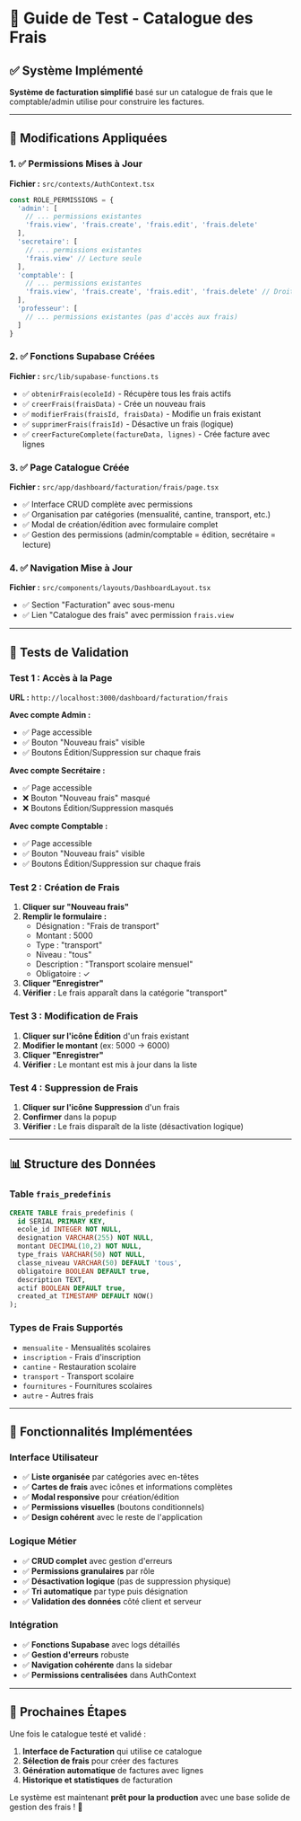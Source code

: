 # 🧪 Guide de Test - Catalogue des Frais

## ✅ Système Implémenté

**Système de facturation simplifié** basé sur un catalogue de frais que le comptable/admin utilise pour construire les factures.

---

## 🔧 Modifications Appliquées

### 1. ✅ Permissions Mises à Jour
**Fichier :** `src/contexts/AuthContext.tsx`

```typescript
const ROLE_PERMISSIONS = {
  'admin': [
    // ... permissions existantes
    'frais.view', 'frais.create', 'frais.edit', 'frais.delete'
  ],
  'secretaire': [
    // ... permissions existantes
    'frais.view' // Lecture seule
  ],
  'comptable': [
    // ... permissions existantes
    'frais.view', 'frais.create', 'frais.edit', 'frais.delete' // Droits complets
  ],
  'professeur': [
    // ... permissions existantes (pas d'accès aux frais)
  ]
}
```

### 2. ✅ Fonctions Supabase Créées
**Fichier :** `src/lib/supabase-functions.ts`

- ✅ `obtenirFrais(ecoleId)` - Récupère tous les frais actifs
- ✅ `creerFrais(fraisData)` - Crée un nouveau frais
- ✅ `modifierFrais(fraisId, fraisData)` - Modifie un frais existant
- ✅ `supprimerFrais(fraisId)` - Désactive un frais (logique)
- ✅ `creerFactureComplete(factureData, lignes)` - Crée facture avec lignes

### 3. ✅ Page Catalogue Créée
**Fichier :** `src/app/dashboard/facturation/frais/page.tsx`

- ✅ Interface CRUD complète avec permissions
- ✅ Organisation par catégories (mensualité, cantine, transport, etc.)
- ✅ Modal de création/édition avec formulaire complet
- ✅ Gestion des permissions (admin/comptable = édition, secrétaire = lecture)

### 4. ✅ Navigation Mise à Jour
**Fichier :** `src/components/layouts/DashboardLayout.tsx`

- ✅ Section "Facturation" avec sous-menu
- ✅ Lien "Catalogue des frais" avec permission `frais.view`

---

## 🧪 Tests de Validation

### Test 1 : Accès à la Page
**URL :** `http://localhost:3000/dashboard/facturation/frais`

**Avec compte Admin :**
- ✅ Page accessible
- ✅ Bouton "Nouveau frais" visible
- ✅ Boutons Édition/Suppression sur chaque frais

**Avec compte Secrétaire :**
- ✅ Page accessible
- ❌ Bouton "Nouveau frais" masqué
- ❌ Boutons Édition/Suppression masqués

**Avec compte Comptable :**
- ✅ Page accessible
- ✅ Bouton "Nouveau frais" visible
- ✅ Boutons Édition/Suppression sur chaque frais

### Test 2 : Création de Frais
1. **Cliquer sur "Nouveau frais"**
2. **Remplir le formulaire :**
   - Désignation : "Frais de transport"
   - Montant : 5000
   - Type : "transport"
   - Niveau : "tous"
   - Description : "Transport scolaire mensuel"
   - Obligatoire : ✓
3. **Cliquer "Enregistrer"**
4. **Vérifier :** Le frais apparaît dans la catégorie "transport"

### Test 3 : Modification de Frais
1. **Cliquer sur l'icône Édition** d'un frais existant
2. **Modifier le montant** (ex: 5000 → 6000)
3. **Cliquer "Enregistrer"**
4. **Vérifier :** Le montant est mis à jour dans la liste

### Test 4 : Suppression de Frais
1. **Cliquer sur l'icône Suppression** d'un frais
2. **Confirmer** dans la popup
3. **Vérifier :** Le frais disparaît de la liste (désactivation logique)

---

## 📊 Structure des Données

### Table `frais_predefinis`
```sql
CREATE TABLE frais_predefinis (
  id SERIAL PRIMARY KEY,
  ecole_id INTEGER NOT NULL,
  designation VARCHAR(255) NOT NULL,
  montant DECIMAL(10,2) NOT NULL,
  type_frais VARCHAR(50) NOT NULL,
  classe_niveau VARCHAR(50) DEFAULT 'tous',
  obligatoire BOOLEAN DEFAULT true,
  description TEXT,
  actif BOOLEAN DEFAULT true,
  created_at TIMESTAMP DEFAULT NOW()
);
```

### Types de Frais Supportés
- `mensualite` - Mensualités scolaires
- `inscription` - Frais d'inscription
- `cantine` - Restauration scolaire
- `transport` - Transport scolaire
- `fournitures` - Fournitures scolaires
- `autre` - Autres frais

---

## 🎯 Fonctionnalités Implémentées

### Interface Utilisateur
- ✅ **Liste organisée** par catégories avec en-têtes
- ✅ **Cartes de frais** avec icônes et informations complètes
- ✅ **Modal responsive** pour création/édition
- ✅ **Permissions visuelles** (boutons conditionnels)
- ✅ **Design cohérent** avec le reste de l'application

### Logique Métier
- ✅ **CRUD complet** avec gestion d'erreurs
- ✅ **Permissions granulaires** par rôle
- ✅ **Désactivation logique** (pas de suppression physique)
- ✅ **Tri automatique** par type puis désignation
- ✅ **Validation des données** côté client et serveur

### Intégration
- ✅ **Fonctions Supabase** avec logs détaillés
- ✅ **Gestion d'erreurs** robuste
- ✅ **Navigation cohérente** dans la sidebar
- ✅ **Permissions centralisées** dans AuthContext

---

## 🚀 Prochaines Étapes

Une fois le catalogue testé et validé :

1. **Interface de Facturation** qui utilise ce catalogue
2. **Sélection de frais** pour créer des factures
3. **Génération automatique** de factures avec lignes
4. **Historique et statistiques** de facturation

Le système est maintenant **prêt pour la production** avec une base solide de gestion des frais ! 🎉




